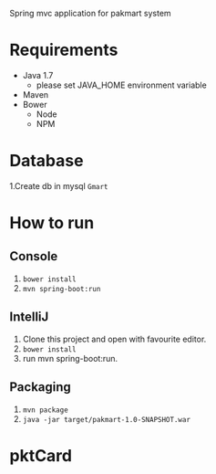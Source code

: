 Spring mvc application for pakmart system
# Requirements

* Java 1.7
    * please set JAVA_HOME environment variable 
* Maven
* Bower
    * Node
    * NPM
# Database

1.Create db in mysql `Gmart`

# How to run

## Console

1. `bower install`
1. `mvn spring-boot:run`

## IntelliJ
 
1. Clone this project and open with favourite editor.
1. `bower install`
1. run mvn spring-boot:run.

## Packaging

1. `mvn package`
1. `java -jar target/pakmart-1.0-SNAPSHOT.war`
 # pktCard
